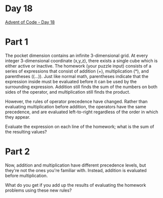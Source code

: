# Day 18
[Advent of Code - Day 18](https://adventofcode.com/2020/day/18)

# Part 1
The pocket dimension contains an infinite 3-dimensional grid. At every integer 3-dimensional coordinate (x,y,z), there exists a single cube which is either active or inactive.
The homework (your puzzle input) consists of a series of expressions that consist of addition (+), multiplication (*), and parentheses ((...)). Just like normal math, parentheses indicate that the expression inside must be evaluated before it can be used by the surrounding expression. Addition still finds the sum of the numbers on both sides of the operator, and multiplication still finds the product.

However, the rules of operator precedence have changed. Rather than evaluating multiplication before addition, the operators have the same precedence, and are evaluated left-to-right regardless of the order in which they appear.

Evaluate the expression on each line of the homework; what is the sum of the resulting values?

# Part 2
Now, addition and multiplication have different precedence levels, but they're not the ones you're familiar with. Instead, addition is evaluated before multiplication. 

What do you get if you add up the results of evaluating the homework problems using these new rules?
